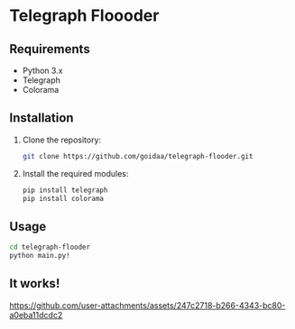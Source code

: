 # Telegraph Floooder

## Requirements

- Python 3.x
- Telegraph
- Colorama

## Installation

1. Clone the repository:

    ```bash
    git clone https://github.com/goidaa/telegraph-flooder.git
    ```

2. Install the required modules:

    ```bash
    pip install telegraph
    pip install colorama
    ```

## Usage

```bash
cd telegraph-flooder
python main.py!
```
## It works!
https://github.com/user-attachments/assets/247c2718-b266-4343-bc80-a0eba11dcdc2

